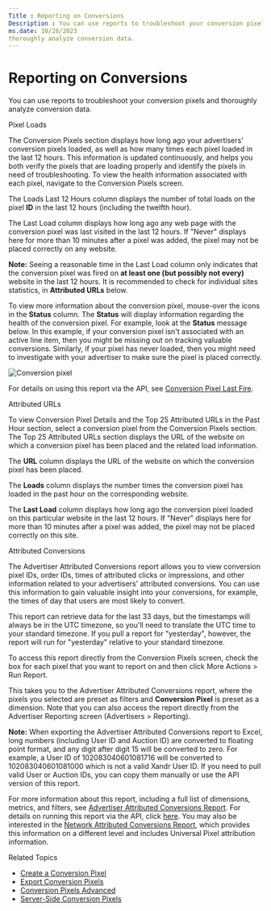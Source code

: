 ```yaml
---
Title : Reporting on Conversions
Description : You can use reports to troubleshoot your conversion pixels and
ms.date: 10/28/2023
thoroughly analyze conversion data.
---
```



# Reporting on Conversions





You can use reports to troubleshoot your conversion pixels and
thoroughly analyze conversion data.

Pixel Loads

The Conversion Pixels section displays
how long ago your advertisers' conversion pixels loaded, as well as how
many times each pixel loaded in the last 12 hours. This information is
updated continuously, and helps you both verify the pixels that are
loading properly and identify the pixels in need of troubleshooting. To
view the health information associated with each pixel, navigate to the
Conversion Pixels screen.

The Loads Last 12 Hours column
displays the number of total loads on the pixel **ID** in the last 12
hours (including the twelfth hour).

The Last Load column displays how long
ago any web page with the conversion pixel was last visited in the last
12 hours. If "Never" displays here for more than 10 minutes after a
pixel was added, the pixel may not be placed correctly on any website.



<b>Note:</b> Seeing a reasonable time in the
Last Load column only indicates that
the conversion pixel was fired on **at least one (but possibly not
every)** website in the last 12 hours. It is recommended to check for
individual sites statistics, in **Attributed URLs** below.



To view more information about the conversion pixel, mouse-over the
icons in the **Status** column.
The **Status** will display information regarding the health of the
conversion pixel. For example, look at the **Status** message below. In
this example, if your conversion pixel isn't associated with an active
line item, then you might be missing out on tracking valuable
conversions. Similarly, if your pixel has never loaded, then you might
need to investigate with your advertiser to make sure the pixel is
placed correctly.

![Conversion pixel](media/conversionpixels-statuses.png)


For details on using this report via the API, see <a
href="xandr-api/conversion-pixel-last-fire.md"
class="xref" target="_blank">Conversion Pixel Last Fire</a>.

Attributed URLs

To view Conversion Pixel Details and
the Top 25 Attributed URLs in the Past
Hour section, select a conversion pixel from the
Conversion Pixels section.
The Top 25 Attributed URLs section
displays the URL of the website on which a conversion pixel has been
placed and the related load information.

The **URL** column displays the
URL of the website on which the conversion pixel has been placed.

The **Loads** column displays the
number times the conversion pixel has loaded in the past hour on the
corresponding website.

The **Last Load** column displays
how long ago the conversion pixel loaded on this particular website in
the last 12 hours. If "Never" displays here for more than 10 minutes
after a pixel was added, the pixel may not be placed correctly on this
site.

Attributed Conversions

The Advertiser Attributed Conversions report allows you to view
conversion pixel IDs, order IDs, times of attributed clicks or
impressions, and other information related to your advertisers'
attributed conversions. You can use this information to gain valuable
insight into your conversions, for example, the times of day that users
are most likely to convert.

This report can retrieve data for the last 33 days, but the timestamps
will always be in the UTC timezone, so you'll need to translate the UTC
time to your standard timezone. If you pull a report for "yesterday",
however, the report will run for "yesterday" relative to your standard
timezone.

To access this report directly from the
Conversion Pixels screen, check the
box for each pixel that you want to report on and then click
More Actions
 \>  Run Report.

This takes you to the Advertiser Attributed Conversions report, where
the pixels you selected are preset as filters and **Conversion Pixel**
is preset as a dimension. Note that you can also access the report
directly from the Advertiser
Reporting screen
(Advertisers
\>  Reporting).



<b>Note:</b> When exporting the Advertiser
Attributed Conversions report to Excel, long numbers (including User ID
and Auction ID) are converted to floating point format, and any digit
after digit 15 will be converted to zero. For example, a User ID of
102083040601081716 will be converted to 102083040601081000 which is not
a valid Xandr User ID. If you need to pull valid
User or Auction IDs, you can copy them manually or use the API version
of this report.



For more information about this report, including a full list of
dimensions, metrics, and filters, see
<a href="advertiser-attributed-conversions-report.md"
class="xref">Advertiser Attributed Conversions Report</a>. For details
on running this report via the API, click <a
href="xandr-api/attributed-conversions.md"
class="xref" target="_blank">here</a>. You may also be interested in the
<a href="member-attributed-conversions-report.md" class="xref">Network
Attributed Conversions Report</a>, which provides this information on a
different level and includes Universal Pixel attribution information.





Related Topics

- <a href="create-a-conversion-pixel.md" class="xref">Create a
  Conversion Pixel</a>
- <a href="export-conversion-pixels.md" class="xref">Export Conversion
  Pixels</a>
- <a href="conversion-pixels-advanced.md" class="xref">Conversion Pixels
  Advanced</a>
- <a href="server-side-conversion-pixels.md" class="xref">Server-Side
  Conversion Pixels</a>






